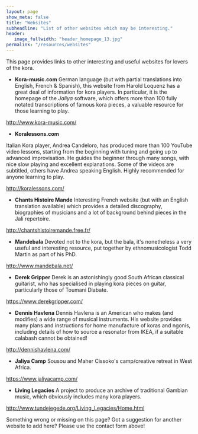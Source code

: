 ```yaml
---
layout: page
show_meta: false
title: "Websites"
subheadline: "List of other websites which may be interesting."
header:
   image_fullwidth: "header_homepage_13.jpg"
permalink: "/resources/websites"
---
```

This page provides links to other interesting and useful websites for lovers of the kora.

* **Kora-music.com**
German language (but with partial translations into English, French & Spanish), this website from Harold Loquenz has a great
deal of information  for kora players. In particular, it is the homepage of the *Jaliya* software, which offers more than 
100 fully notated transcriptions of famous kora pieces, a valuable resource for those learning to play.

<http://www.kora-music.com/>

* **Koralessons.com**

Italian Kora player, Andrea Candeloro, has produced more than 100 YouTube video lessons, starting from the beginning with tuning and going up to advanced improvisation. He guides the beginner through many songs, with nice slow playing and excellent explanations. Some of the videos are subtitled, others have Andrea speaking English. Highly recommended for anyone learning to play.

<http://koralessons.com/>

* **Chants Histoire Mande**
Interesting French website (but with an English translation available) which provides a detailed discography, biographies of musicians and a lot of background behind pieces in the Jali repertoire.

<http://chantshistoiremande.free.fr/>

* **Mandebala**
Devoted not to the kora, but the bala, it's nonetheless a very useful and interesting resource, put together by ethnomusicologist Todd Martin as part of his PhD.

<http://www.mandebala.net/>

* **Derek Gripper**
Derek is an astonishingly good South African classical guitarist, who has specialised in playing kora pieces on guitar,
particularly those of Toumani Diabate.

<https://www.derekgripper.com/>

* **Dennis Havlena**
Dennis Havlena is an American who makes (and modifies) a wide range of musical instruments. His website provides many plans and instructions for home manufacture of koras and ngonis, including details of how to source a resonator from IKEA, if a suitable calabash cannot be obtained! 

<http://dennishavlena.com/>

* **Jaliya Camp**
Sousou and Maher Cissoko's camp/creative retreat in West Africa.

<https://www.jaliyacamp.com/>

* **Living Legacies**
A project to produce an archive of traditional Gambian music, which obviously includes many kora players.

<http://www.tundejegede.org/Living_Legacies/Home.html>

Something wrong or missing on this page? Got a suggestion for another website to add here? Please use the contact form above!
